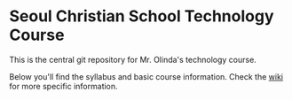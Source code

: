 # Seoul Christian School Technology Course

This is the central git repository for Mr. Olinda's technology course.

Below you'll find the syllabus and basic course information. Check the [wiki](https://github.com/seoul-christian-school/technology-course/wiki) for more specific information.
